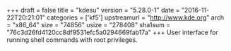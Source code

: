 +++
draft = false
title = "kdesu"
version = "5.28.0-1"
date = "2016-11-22T20:21:01"
categories = ['kf5']
upstreamurl = "http://www.kde.org"
arch = "x86_64"
size = "74856"
usize = "278408"
sha1sum = "76c3d26fd4120cc8df9531efc5a0294669fab17a"
+++
User interface for running shell commands with root privileges.